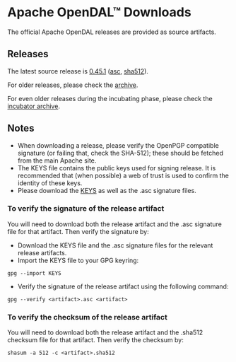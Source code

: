 # Apache OpenDAL™ Downloads

The official Apache OpenDAL releases are provided as source artifacts.

## Releases

The latest source release is [0.45.1][source-link] ([asc][asc-link], [sha512][sha512-link]).

[source-link]: https://www.apache.org/dyn/closer.lua/opendal/0.45.1/apache-opendal-core-0.45.1-src.tar.gz?action=download
[asc-link]: https://downloads.apache.org/opendal/0.45.1/apache-opendal-core-0.45.1-src.tar.gz.asc
[sha512-link]: https://downloads.apache.org/opendal/0.45.1/apache-opendal-core-0.45.1-src.tar.gz.sha512

For older releases, please check the [archive](https://archive.apache.org/dist/opendal/).

For even older releases during the incubating phase, please check the [incubator archive](https://archive.apache.org/dist/incubator/opendal/).

## Notes

* When downloading a release, please verify the OpenPGP compatible signature (or failing that, check the SHA-512); these should be fetched from the main Apache site.
* The KEYS file contains the public keys used for signing release. It is recommended that (when possible) a web of trust is used to confirm the identity of these keys.
* Please download the [KEYS](https://downloads.apache.org/opendal/KEYS) as well as the .asc signature files.

### To verify the signature of the release artifact

You will need to download both the release artifact and the .asc signature file for that artifact. Then verify the signature by:

* Download the KEYS file and the .asc signature files for the relevant release artifacts.
* Import the KEYS file to your GPG keyring: 

```shell
gpg --import KEYS
```

* Verify the signature of the release artifact using the following command:
  
```shell
gpg --verify <artifact>.asc <artifact>
```

### To verify the checksum of the release artifact

You will need to download both the release artifact and the .sha512 checksum file for that artifact. Then verify the checksum by:

```shell
shasum -a 512 -c <artifact>.sha512
```
